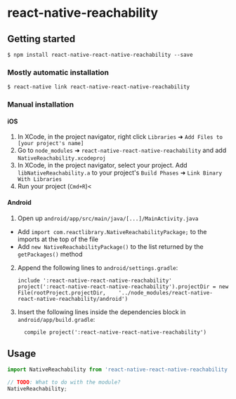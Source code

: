
# react-native-reachability

## Getting started

`$ npm install react-native-react-native-reachability --save`

### Mostly automatic installation

`$ react-native link react-native-react-native-reachability`

### Manual installation


#### iOS

1. In XCode, in the project navigator, right click `Libraries` ➜ `Add Files to [your project's name]`
2. Go to `node_modules` ➜ `react-native-react-native-reachability` and add `NativeReachability.xcodeproj`
3. In XCode, in the project navigator, select your project. Add `libNativeReachability.a` to your project's `Build Phases` ➜ `Link Binary With Libraries`
4. Run your project (`Cmd+R`)<

#### Android

1. Open up `android/app/src/main/java/[...]/MainActivity.java`
  - Add `import com.reactlibrary.NativeReachabilityPackage;` to the imports at the top of the file
  - Add `new NativeReachabilityPackage()` to the list returned by the `getPackages()` method
2. Append the following lines to `android/settings.gradle`:
  	```
  	include ':react-native-react-native-reachability'
  	project(':react-native-react-native-reachability').projectDir = new File(rootProject.projectDir, 	'../node_modules/react-native-react-native-reachability/android')
  	```
3. Insert the following lines inside the dependencies block in `android/app/build.gradle`:
  	```
      compile project(':react-native-react-native-reachability')
  	```

## Usage
```javascript
import NativeReachability from 'react-native-react-native-reachability';

// TODO: What to do with the module?
NativeReachability;
```
  
